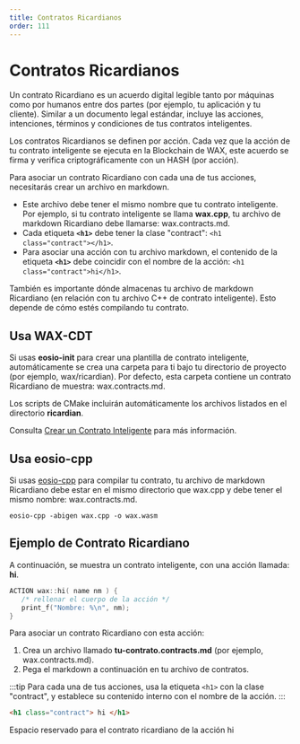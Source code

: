 ```yaml
---
title: Contratos Ricardianos
order: 111
---
```


# Contratos Ricardianos

Un contrato Ricardiano es un acuerdo digital legible tanto por máquinas como por humanos entre dos partes (por ejemplo, tu aplicación y tu cliente). Similar a un documento legal estándar, incluye las acciones, intenciones, términos y condiciones de tus contratos inteligentes.

Los contratos Ricardianos se definen por acción. Cada vez que la acción de tu contrato inteligente se ejecuta en la Blockchain de WAX, este acuerdo se firma y verifica criptográficamente con un HASH (por acción).

Para asociar un contrato Ricardiano con cada una de tus acciones, necesitarás crear un archivo en markdown.

* Este archivo debe tener el mismo nombre que tu contrato inteligente. Por ejemplo, si tu contrato inteligente se llama **wax.cpp**, tu archivo de markdown Ricardiano debe llamarse: wax.contracts.md.
* Cada etiqueta **```<h1>```** debe tener la clase "contract": ```<h1 class="contract"></h1>```.
* Para asociar una acción con tu archivo markdown, el contenido de la etiqueta **```<h1>```** debe coincidir con el nombre de la acción: ```<h1 class="contract">hi</h1>```.

También es importante dónde almacenas tu archivo de markdown Ricardiano (en relación con tu archivo C++ de contrato inteligente). Esto depende de cómo estés compilando tu contrato.

## Usa WAX-CDT

Si usas **eosio-init** para crear una plantilla de contrato inteligente, automáticamente se crea una carpeta para ti bajo tu directorio de proyecto (por ejemplo, wax/ricardian). Por defecto, esta carpeta contiene un contrato Ricardiano de muestra: wax.contracts.md.

Los scripts de CMake incluirán automáticamente los archivos listados en el directorio **ricardian**.

Consulta [Crear un Contrato Inteligente](/build/dapp-development/smart-contract-quickstart/dapp_hello_world/) para más información.

## Usa eosio-cpp

Si usas [eosio-cpp](/build/dapp-development/wax-cdt/) para compilar tu contrato, tu archivo de markdown Ricardiano debe estar en el mismo directorio que wax.cpp y debe tener el mismo nombre: wax.contracts.md.

```shell
eosio-cpp -abigen wax.cpp -o wax.wasm
```

## Ejemplo de Contrato Ricardiano

A continuación, se muestra un contrato inteligente, con una acción llamada: **hi**.

```cpp
ACTION wax::hi( name nm ) {
   /* rellenar el cuerpo de la acción */
   print_f("Nombre: %\n", nm);
}
```

Para asociar un contrato Ricardiano con esta acción:

1. Crea un archivo llamado **tu-contrato.contracts.md** (por ejemplo, wax.contracts.md).
2. Pega el markdown a continuación en tu archivo de contratos.

:::tip
Para cada una de tus acciones, usa la etiqueta ```<h1>``` con la clase "contract", y establece su contenido interno con el nombre de la acción.
:::

```html
<h1 class="contract"> hi </h1> 
```

Espacio reservado para el contrato ricardiano de la acción hi
